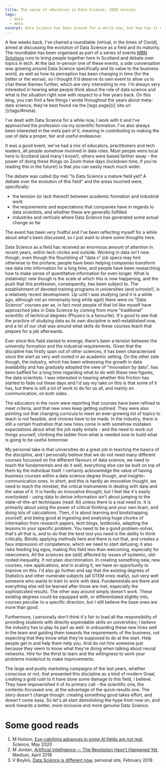 ```yaml
---
title: The value of education in Data Science, 2020 version
tags:
  - data
  - meta
excerpt: Data Science has been around for a while now, but how has it evolved in time? Notes from a debate.
---
```


A few weeks back, I've chaired a roundtable (virtual, in the times of Covid), aimed at discussing the evolution of Data Science as a field and its maturity. The roundtable has been organised as part of a series of events [MBN Solutions](https://www.mbnsolutions.com/) runs to bring people together here in Scotland and debate over topics in tech. At the last in-person one of these events, a side conversation was growing around Data Science specifically and its value to the business world, as well as how its perception has been changing in time (for the better or the worse), so I thought it'd deserve its own event to allow us to chat these themes further, which are very interesting to me. I'm always very interested in hearing what people think about the role of data science and what is the situation right now with respect to a few years back. On this blog, you can find a few things I wrote throughout the years about meta-data science, they're best found via the [tags page]({{ site.url }}/tags/#meta).

I've dealt with Data Science for a while now, I work with it and I've approached the profession via my scientific formation. I've also always been interested in the meta part of it, meaning in contributing to making the use of data a proper, fair and useful endeavour.

It was a good event, we've had a mix of educators, practitioners and tech leaders, all people  somehow involved in data roles. Most people were local here to Scotland (and many I know!), others were based farther away - the power of doing these things on Zoom these days (lockdown time, if you're reading this in the future!) is that you can easily reach much wider.

The debate was called (by me) "Is Data Science a mature field yet? A debate over the evolution of this field" and the areas touched were, specifically:
* the tension (or lack thereof) between academic formation and industrial work
* the requirements and expectations that companies have in regards to data scientists, and whether these are generally fulfilled
* industries and verticals where Data Science has generated some actual change so far

The event has been very fruitful and I've been reflecting myself for a while about what's been discussed, so I just want to share some thoughts here.

Data Science as a field has received an enormous amount of attention in recent years, within tech circles and outside. Working in data isn't new though, even though the flourishing of "data x" job specs may hint otherwise to the profane; people have been helping companies transform raw data into information for a long time, and people have been researching how to make sense of quantitative information for even longer. What is (relatively) new though is the scale at which this is now happening, and the push that this profession, consequently, has been subject to. The establishment of devoted training programs in universities (and schools!), is a relatively recent development. Up until I was studying (and it is a while ago, although not an immensely long while ago!) there were no "Data Science" courses per se, in fact most people of that lot like myself have approached jobs in Data Science by coming from more "traditional" scientific of technical degrees (Physics is a favourite). It's good to see that the practice of studying data as its own discipline is well-established now, and a lot of our chat was around what skills do these courses teach that prepare for a job afterwards.

Ever since this field started to emerge, there's been a tension between the university formation and the industrial requirements. Given that the discipline has firstly span out of other sciences, it has been characterised since the start as very well rooted in an academic setting. On the other side though, the industry, which has been witnessing the growth in data availability and has gradually adopted the view of "innovation by data", has been baffled for a long time regarding what to do with these new figures, the data scientists. I was interested in hearing whether this friction has started to fade out these days and I'd say my take on this is that some of it has, but there is still a lot of work to do for us all, and mainly on communication, on both sides.

The educators in the room were reporting that courses have been refined to meet criteria, and that new ones keep getting outlined. They were also pointing out that changing curricula to meet an ever-growing list of topics to teach is not feasible, and choices have to be made. In the industry, there is still a certain frustration that new hires come in with somehow mistaken expectations about what the job really entails - and the need to work out things yourself, climbing the ladder from what is needed *now* to build what is going to be useful *tomorrow*.

My personal take is that universities do a great job in teaching the basics of the discipline, and I personally believe that we do not need many different courses focussed on the different flavours of data science, we need to teach the fundamentals and do it well, everything else can be built on top of them by the individual itself. I certainly acknowledge the value of having business courses within a data science degree though, and insights-communication ones.
In short, and this is hardly an innovative thought, we need to teach the mindset, the critical instruments in dealing with data and the value of it. It is hardly an innovative thought, but I feel like it's easily overlooked - using data to derive information isn't about jumping to the state-of-the-art techniques (read: AI) unless there is a real need to. It is primarily about using the power of critical thinking and your own brain, and doing lots of calculations. Then, it is about learning and bootstrapping yourself, and being good at ingesting and analysing huge chunks of information from research papers, tech blogs, textbooks, adapting the lessons to your specific problem. You need to be a good problem-solver, that's all that is, and to do that the best tool you need is the ability to think critically. Blindly applying methods here and there is not that, and creates a faux impression of competence, which we need to start defusing; it also risks feeding big egos, making this field less than welcoming, especially for newcomers. All the sciences are (still) affected by issues of systemic, old-rooted inequality, if not plain discrimination. In creating something new, new courses, new applications, and in scaling it, we have an opportunity to improve on this.
I'd also go further and say that the existing degrees of Statistics and other numerate subjects (all STEM ones really), suit very well someone who wants to train to work with data.  Fundamentals are there and everything else will be learned after those are met, especially the sophisticated results. The other way around simply doesn't work. These existing degrees could be equipped with, or differentiated slightly into, courses peculiar to a specific direction, but I still believe the base ones are more than good.

Furthermore, I personally  don't think it's fair to load all the responsibility of providing students with directly expendable skills on universities; I believe the industry has to play its part as well: in onboarding these new hires well in the team and guiding them towards the requirements of the business, not expecting that they know what they're supposed to do at the start. Help people get in and help them help you. And do not hire someone just because they seem to know what they're doing when talking about neural networks. Hire for the thirst to learn and the willingness to work your problems inside/out to make improvements.

The large and pushy marketing campaigns of the last years, whether conscious or not, that presented this discipline as a kind of modern Graal, creating a gold rush to it have done some damage to this field, I believe. They have impoverished it of its primary call - the scientific one, the contents-focussed one, at the advantage of the quick-results one. The story doesn't change though: creating something good takes effort, and doesn't come easy. So let's all start demolishing the hype from now on, and work towards a better, more inclusive and more genuine Data Science.

# Some good reads

1. M Hutson, [Eye-catching advances in some AI fields are not real](https://www.sciencemag.org/news/2020/05/eye-catching-advances-some-ai-fields-are-not-real), Science, May 2020
2. M Jordan, [Artificial Intelligence — The Revolution Hasn’t Happened Yet](https://medium.com/@mijordan3/artificial-intelligence-the-revolution-hasnt-happened-yet-5e1d5812e1e7), Medium, April 2018
3. V Boykis, [Data Science is different now](http://veekaybee.github.io/2019/02/13/data-science-is-different/), personal site, February 2019

